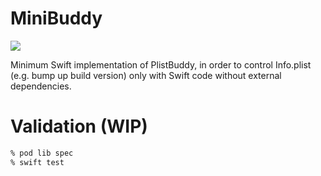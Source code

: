# MiniBuddy

![](https://github.com/otiai10/MiniBuddy/workflows/Swift/badge.svg)

 Minimum Swift implementation of PlistBuddy, in order to control Info.plist (e.g. bump up build version) only with Swift code without external dependencies.

# Validation (WIP)

```sh
% pod lib spec
% swift test
```
